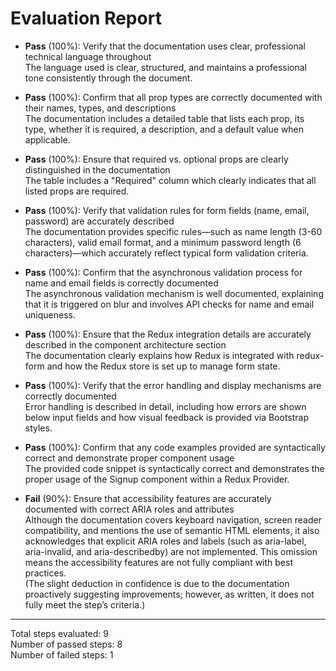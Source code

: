 # Evaluation Report

- **Pass** (100%): Verify that the documentation uses clear, professional technical language throughout  
  The language used is clear, structured, and maintains a professional tone consistently through the document.

- **Pass** (100%): Confirm that all prop types are correctly documented with their names, types, and descriptions  
  The documentation includes a detailed table that lists each prop, its type, whether it is required, a description, and a default value when applicable.

- **Pass** (100%): Ensure that required vs. optional props are clearly distinguished in the documentation  
  The table includes a "Required" column which clearly indicates that all listed props are required.

- **Pass** (100%): Verify that validation rules for form fields (name, email, password) are accurately described  
  The documentation provides specific rules—such as name length (3-60 characters), valid email format, and a minimum password length (6 characters)—which accurately reflect typical form validation criteria.

- **Pass** (100%): Confirm that the asynchronous validation process for name and email fields is correctly documented  
  The asynchronous validation mechanism is well documented, explaining that it is triggered on blur and involves API checks for name and email uniqueness.

- **Pass** (100%): Ensure that the Redux integration details are accurately described in the component architecture section  
  The documentation clearly explains how Redux is integrated with redux-form and how the Redux store is set up to manage form state.

- **Pass** (100%): Verify that the error handling and display mechanisms are correctly documented  
  Error handling is described in detail, including how errors are shown below input fields and how visual feedback is provided via Bootstrap styles.

- **Pass** (100%): Confirm that any code examples provided are syntactically correct and demonstrate proper component usage  
  The provided code snippet is syntactically correct and demonstrates the proper usage of the Signup component within a Redux Provider.

- **Fail** (90%): Ensure that accessibility features are accurately documented with correct ARIA roles and attributes  
  Although the documentation covers keyboard navigation, screen reader compatibility, and mentions the use of semantic HTML elements, it also acknowledges that explicit ARIA roles and labels (such as aria-label, aria-invalid, and aria-describedby) are not implemented. This omission means the accessibility features are not fully compliant with best practices.  
  (The slight deduction in confidence is due to the documentation proactively suggesting improvements; however, as written, it does not fully meet the step’s criteria.)

---

Total steps evaluated: 9  
Number of passed steps: 8  
Number of failed steps: 1
